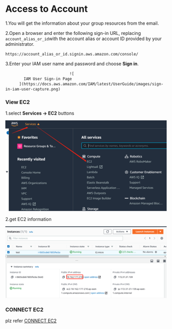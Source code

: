 # Access to Account

1.You will get the information about your group resources from the email.

2.Open a browser and enter the following sign-in URL, replacing `account_alias_or_id`with the account alias or account ID provided by your administrator.

```markup
https://account_alias_or_id.signin.aws.amazon.com/console/
```

3.Enter your IAM user name and password and choose **Sign in**.

                                ![
            IAM User Sign-in Page
          ](https://docs.aws.amazon.com/IAM/latest/UserGuide/images/sign-in-iam-user-capture.png)

### View EC2 <a id="user-sign-in-page"></a>

1.select **Services -&gt; EC2** buttons

![](../../.gitbook/assets/image%20%2864%29.png)

2.get EC2 information

![](../../.gitbook/assets/image%20%2862%29.png)

### CONNECT  EC2 <a id="user-sign-in-page"></a>

plz refer [CONNECT  EC2](sign-ec2-1.md)

 

